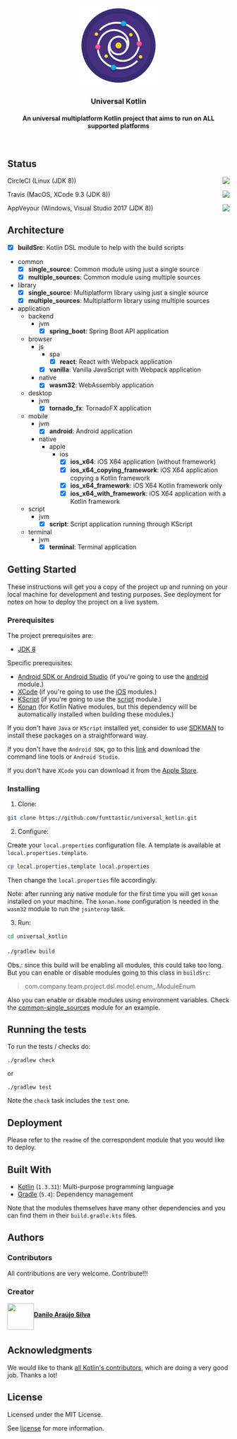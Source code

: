 <p align="center">
	<a href="https://github.com/funttastic/universal-kotlin">
		<img src="https://raw.githubusercontent.com/funttastic/universal-kotlin/development/resources/design/logo/logo.png" alt="Universal Kotlin Logo" width="180" height="180">
	</a>
</p>

<h3 align="center">Universal Kotlin</h3>

<h4 align="center">An universal multiplatform Kotlin project that aims to run on <strong>ALL</strong> supported platforms</h4>

<br/>

## Status
<p>
	<a href="https://travis-ci.com/funttastic/universal-kotlin">
			<img
					src="https://circleci.com/gh/funttastic/universal_kotlin/tree/master.svg?style=svg"
					align="right"
			/>
	</a>
	CircleCI (Linux (JDK 8))
</p>
<p>
	<a href="https://travis-ci.com/funttastic/universal-kotlin">
			<img align="right" src="https://api.travis-ci.com/funttastic/universal_kotlin.svg?branch=master" />
	</a>
	Travis (MacOS, XCode 9.3 (JDK 8))
</p>
<p>
	<a href="https://ci.appveyor.com/project/funttastic/universal-kotlin/branch/master">
			<img align="right" src="https://ci.appveyor.com/api/projects/status/158nax2h6hvw9bhv/branch/master?svg=true" />
	</a>
	AppVeyour (Windows, Visual Studio 2017 (JDK 8))
</p>

## Architecture

- [x] <strong>buildSrc</strong>: Kotlin DSL module to help with the build scripts
- common
	- [x] <strong>single_source</strong>: Common module using just a single source
	- [x] <strong>multiple_sources</strong>: Common module using multiple sources
- library
	- [x] <strong>single_source</strong>: Multiplatform library using just a single source
	- [x] <strong>multiple_sources</strong>: Multiplatform library using multiple sources
- application
	- backend
		- jvm
			- [x] <strong>spring_boot</strong>: Spring Boot API application
	- browser
		- js
			- spa
				- [x] <strong>react</strong>: React with Webpack application
			- [x] <strong>vanilla</strong>: Vanilla JavaScript with Webpack application
		- native
			- [x] <strong>wasm32</strong>: WebAssembly application
	- desktop
		- jvm
			- [x] <strong>tornado_fx</strong>: TornadoFX application
	- mobile
		- jvm
			- [x] <strong>android</strong>: Android application
		- native
			- apple
				- ios
					- [x] <strong>ios_x64</strong>: iOS X64 application (without framework)
					- [x] <strong>ios_x64_copying_framework</strong>: iOS X64 application copying a Kotlin framework
					- [x] <strong>ios_x64_framework</strong>: iOS X64 Kotlin framework only
					- [x] <strong>ios_x64_with_framework</strong>: iOS X64 application with a Kotlin framework
	- script
  		- jvm
  			- [x] <strong>script</strong>: Script application running through KScript
	- terminal
		- jvm
			- [x] <strong>terminal</strong>: Terminal application
	
## Getting Started

These instructions will get you a copy of the project up and running on your local machine for development and testing 
purposes. See deployment for notes on how to deploy the project on a live system.

### Prerequisites

The project prerequisites are:

- [JDK 8](https://www.oracle.com/technetwork/java/javaee/downloads/jdk8-downloads-2133151.html)

Specific prerequisites:

- [Android SDK or Android Studio](https://developer.android.com/studio#downloads) (if you're going to use the [android](application/mobile/jvm/android/readme.md) module.)
- [XCode](https://developer.apple.com/xcode/) (if you're going to use the [iOS](application/mobile/native/apple/ios) modules.)
- [KScript](https://github.com/holgerbrandl/kscript) (if you're going to use the [script](application/script/jvm/script/readme.md) module.)
- [Konan](https://github.com/JetBrains/kotlin-native) (for Kotlin Native modules, but this dependency will be automatically installed when building these modules.)

If you don't have `Java` or `KScript` installed yet, consider to use [SDKMAN](https://sdkman.io/install)
to install these packages on a straightforward way.

If you don't have the `Android SDK`, go to this [link](https://developer.android.com/studio#downloads)
and download the command line tools or `Android Studio`.

If you don't have `XCode` you can download it from the [Apple Store](https://developer.apple.com/xcode/).

### Installing

1. Clone:

```bash
git clone https://github.com/funttastic/universal_kotlin.git
```

2. Configure:

Create your `local.properties` configuration file.
A template is available at `local.properties.template`.

```bash
cp local.properties.template local.properties
```

Then change the `local.properties` file accordingly.

Note: after running any native module for the first time you will get `konan` installed on your machine.
The `konan.home` configuration is needed in the `wasm32` module to run the `jsinterop` task.

3. Run:

```bash
cd universal_kotlin

./gradlew build
```

Obs.: since this build will be enabling all modules, this could take too long.
But you can enable or disable modules going to this class in `buildSrc`:

> com.company.team.project.dsl.model.enum_.ModuleEnum

Also you can enable or disable modules using environment variables.
Check the [common-single_sources](common/multiple_sources/readme.md) module for an example.

## Running the tests

To run the tests / checks do:

```
./gradlew check
```

or

```
./gradlew test
```

Note the `check` task includes the `test` one.

## Deployment

Please refer to the `readme` of the correspondent module that you would like to deploy.

## Built With

* [Kotlin](https://kotlinlang.org/) (`1.3.31`): Multi-purpose programming language
* [Gradle](https://gradle.org/) (`5.4`): Dependency management

Note that the modules themselves have many other dependencies and you can find them in their `build.gradle.kts` files.

<!--
## Versioning

We use [SemVer](http://semver.org/) for versioning. For the versions available, see the [tags on this repository](https://github.com/funttastic/universal-kotlin/tags).
-->

## Authors

### Contributors

All contributions are very welcome. Contribute!!!

<!--
This project exists thanks to [all the people who contribute](https://github.com/funttastic/universal_kotlin/graphs/contributors)!

Thanks a lot to all of our contributors!

All contributions are very welcome. [Contribute!](contributing.md)
-->

<!--
This project exists thanks to all the people who contribute. [Contribute!](contributing.md)

<a href="https://github.com/funttastic/universal-kotlin/graphs/contributors">
	<img src="https://opencollective.com/funttastic-universal-kotlin/contributors.svg?width=890" />
</a>
-->

### Creator

<a href="https://goo.gl/D0Oedt">
<img align="left" width="60" height="60" src="https://avatars2.githubusercontent.com/u/1139202?s=88&v=4" />

<p>
	<br/>
	<strong>Danilo Araújo Silva</strong></i>
</p>
</a>

<br/>

<!--
## Backers

Thank you to all our backers! 🙏 [Become a backer!](backing.md)

<a href="https://opencollective.com/funttastic-universal-kotlin#backers" target="_blank">
	<img src="https://opencollective.com/funttastic-universal-kotlin/backers.svg?width=890">
</a>

## Sponsor

Support this project by becoming a sponsor. Your logo will show up here with a link to your website. [Become a sponsor!](https://opencollective.com/funttastic-universal-kotlin#sponsor)

<a href="https://opencollective.com/funttastic-universal-kotlin/sponsor/1/website" target="_blank">
	<img src="https://opencollective.com/funttastic-universal-kotlin/sponsor/1/avatar.svg">
</a>
-->

## Acknowledgments

We would like to thank [all Kotlin's contributors](https://github.com/JetBrains/kotlin/graphs/contributors), 
which are doing a very good job. Thanks a lot!
	
## License

Licensed under the MIT License.

See [license](license.md) for more information.
